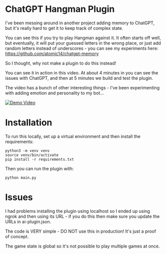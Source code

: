 # ChatGPT Hangman Plugin

I've been messing around in another project adding memory to ChatGPT, but it's really hard to get it to keep track of complex state.

You can see this if you try to play Hangman against it. It often starts off well, but eventually, it will put your guessed letters in the wrong place, or just add random letters instead of underscores - you can see my experiments here: https://github.com/atomic14/chatgpt-memory

So I thought, why not make a plugin to do this instead!

You can see it in action in this video. At about 4 minutes in you can see the issues with ChatGPT, and then at 5 minutes we build and test the plugin.

The video has a bunch of other interesting things - I've been experimenting with adding emotion and personality to my bot...

[![Demo Video](https://img.youtube.com/vi/4oQUsiPsbOQ/0.jpg)](https://www.youtube.com/watch?v=4oQUsiPsbOQ)

# Installation

To run this locally, set up a virtual environment and then install the requirements:

    python3 -m venv venv
    source venv/bin/activate
    pip install -r requirements.txt

Then you can run the plugin with:

    python main.py

# Issues

I had problems installing the plugin using localhost so I ended up using ngrok and then using its URL - if you do this then make sure you update the URLs in ai-plugin.json.

The code is VERY simple - DO NOT use this in production! It's just a proof of concept.

The game state is global so it's not possible to play multiple games at once.